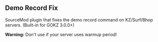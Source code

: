 ## Demo Record Fix

SourceMod plugin that fixes the demo record command on KZ/Surf/Bhop servers. (Built-in for GOKZ 3.0.0+)

**Warning:** Don't use if your server uses warmup period!
